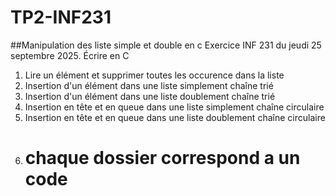 # TP2-INF231
##Manipulation des liste simple et double en c
Exercice INF 231 du jeudi 25 septembre 2025.
Écrire en C
1. Lire un élément et supprimer toutes les occurence dans la liste
2. Insertion d'un élément dans une liste simplement chaîne trié
3. Insertion d'un élément dans une liste doublement chaîne trié
4. Insertion en tête et en queue dans une liste simplement chaîne circulaire
5. Insertion en tête et en queue dans une liste doublement chaîne circulaire
6. # chaque dossier correspond a un code 

